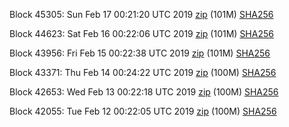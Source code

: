 Block 45305: Sun Feb 17 00:21:20 UTC 2019 [zip](https://dash-bootstrap.ams3.digitaloceanspaces.com/testnet/2019-02-17/bootstrap.dat.zip) (101M) [SHA256](https://dash-bootstrap.ams3.digitaloceanspaces.com/testnet/2019-02-17/sha256.txt)

Block 44623: Sat Feb 16 00:22:06 UTC 2019 [zip](https://dash-bootstrap.ams3.digitaloceanspaces.com/testnet/2019-02-16/bootstrap.dat.zip) (101M) [SHA256](https://dash-bootstrap.ams3.digitaloceanspaces.com/testnet/2019-02-16/sha256.txt)

Block 43956: Fri Feb 15 00:22:38 UTC 2019 [zip](https://dash-bootstrap.ams3.digitaloceanspaces.com/testnet/2019-02-15/bootstrap.dat.zip) (101M) [SHA256](https://dash-bootstrap.ams3.digitaloceanspaces.com/testnet/2019-02-15/sha256.txt)

Block 43371: Thu Feb 14 00:24:22 UTC 2019 [zip](https://dash-bootstrap.ams3.digitaloceanspaces.com/testnet/2019-02-14/bootstrap.dat.zip) (100M) [SHA256](https://dash-bootstrap.ams3.digitaloceanspaces.com/testnet/2019-02-14/sha256.txt)

Block 42653: Wed Feb 13 00:22:18 UTC 2019 [zip](https://dash-bootstrap.ams3.digitaloceanspaces.com/testnet/2019-02-13/bootstrap.dat.zip) (100M) [SHA256](https://dash-bootstrap.ams3.digitaloceanspaces.com/testnet/2019-02-13/sha256.txt)

Block 42055: Tue Feb 12 00:22:05 UTC 2019 [zip](https://dash-bootstrap.ams3.digitaloceanspaces.com/testnet/2019-02-12/bootstrap.dat.zip) (100M) [SHA256](https://dash-bootstrap.ams3.digitaloceanspaces.com/testnet/2019-02-12/sha256.txt)
